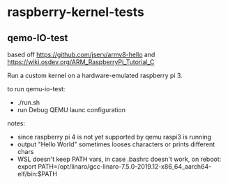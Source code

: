 # raspberry-kernel-tests

## qemo-IO-test

based off https://github.com/jserv/armv8-hello and https://wiki.osdev.org/ARM_RaspberryPi_Tutorial_C

Run a custom kernel on a hardware-emulated raspberry pi 3.

to run qemu-io-test:
- ./run.sh
- run Debug QEMU launc configuration

notes:
- since raspberry pi 4 is not yet supported by qemu raspi3 is running
- output "Hello World" sometimes looses characters or prints different chars
- WSL doesn't keep PATH vars, in case .bashrc doesn't work, on reboot: export PATH=/opt/linaro/gcc-linaro-7.5.0-2019.12-x86_64_aarch64-elf/bin:$PATH
